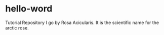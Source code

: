 # hello-word
Tutorial Repository
I go by Rosa Acicularis. It is the scientific name for the arctic rose.
